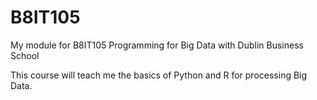 # B8IT105
My module for B8IT105 Programming for Big Data with Dublin Business School

This course will teach me the basics of Python and R for processing Big Data.

